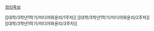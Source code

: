 [정리족보](https://www.studocu.com/ko/document/sungkyunkwan-university/%EA%B8%88%EC%9C%B5%EC%86%8C%EB%B9%84%EC%9E%90/%EB%AF%B8%EB%94%94%EC%96%B4%EC%99%80%EC%9C%A4%EB%A6%AC-1-7%EA%B0%95-%EB%AF%B8%EB%94%94%EC%96%B4%EC%99%80%EC%9C%A4%EB%A6%AC-%EA%B3%BC%EB%AA%A9-%EB%AA%85%EC%B9%AD%EC%9D%B4-%EB%B0%94%EB%80%90-%EA%B2%83-%EA%B0%99%EC%9D%80%EB%8D%B0-%ED%95%B5%EA%B7%A0-%EB%AF%B8%EB%94%94%EC%96%B4%EC%99%80%EC%9C%A4%EB%A6%AC-%EC%A4%91%EA%B0%84%EA%B3%A0%EC%82%AC-%EB%B2%94%EC%9C%84-%EB%82%B4%EC%9A%A9-%EC%A0%95%EB%A6%AC%EB%B3%B8%EC%9E%85%EB%8B%88%EB%8B%A4/61466041)


[[대학/3학년1학기/미디어와윤리/1주차]]
[[대학/3학년1학기/미디어와윤리/2주차]]
[[대학/3학년1학기/미디어와윤리/3주차]]